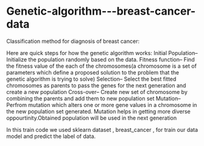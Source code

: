 # Genetic-algorithm---breast-cancer-data
Classification method for diagnosis of breast cancer:

Here are quick steps for how the genetic algorithm works:
Initial Population– Initialize the population randomly based on the data.
Fitness function– Find the fitness value of the each of 
the chromosomes(a chromosome is a set of parameters which 
define a proposed solution to the problem that the genetic 
algorithm is trying to solve)
Selection– Select the best fitted chromosomes as parents to pass 
           the genes for the next generation and create a new population
Cross-over– Create new set of chromosome by combining the parents 
            and add them to new population set
Mutation– Perfrom mutation which alters one or more gene values in a 
          chromosome in the new population set generated. Mutation helps in getting more diverse oppourtinity.Obtained population will be used in the next generation
          
In this train code we used sklearn dataset , breast_cancer , for train our data model and predict the label of data. 

